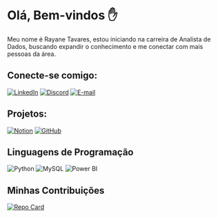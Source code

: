 # **Olá, Bem-vindos ✋**

 Meu nome é Rayane Tavares, estou iniciando na carreira de Analista de Dados, buscando expandir o conhecimento e me conectar com mais pessoas da área.

## Conecte-se comigo:
[![LinkedIn](https://img.shields.io/badge/LinkedIn-000?style=for-the-badge&logo=linkedin&logoColor=0E76A8)](https://www.linkedin.com/in/rayanetavares10/)
[![Discord](https://img.shields.io/badge/Discord-000?style=for-the-badge&logo=discord)](https://www.discord.com/in/raytm_/)
[![E-mail](https://img.shields.io/badge/Gmail-000?style=for-the-badge&logo=Gmail&logoColor=E94D5F)](mailto:rayanetm10@gmail.com)

## Projetos: ##
[![Notion](https://img.shields.io/badge/Notion-000?style=for-the-badge&logo=Notion)](https://www.notion.so/rayanetm/Caderno-de-Estudos-fd285c8934f145e098712573b0b169bd)
[![GitHub](https://img.shields.io/badge/GitHub-000?style=for-the-badge&logo=GitHub)](https://github.com/Rayanetm/dio-lab-open-source/tree/main/community)

## **Linguagens de Programação**
![Python](https://img.shields.io/badge/Python-FFF?style=for-the-badge&logo=python)
![MySQL](https://img.shields.io/badge/MySQL-fff?style=for-the-badge&logo=MySQL)
![Power BI](https://img.shields.io/badge/Power_BI-fff?style=for-the-badge&logo=PowerBI)

## **Minhas Contribuições**
[![Repo Card](https://github-readme-stats.vercel.app/api/pin/?username=rayanetm&repo=dio-lab-open-source&bg_color=000&border_color=30A3DC&show_icons=true&icon_color=30A3DC&title_color=E94D5F&text_color=FFF)](https://github.com/rayanetm/dio-lab-open-source)

